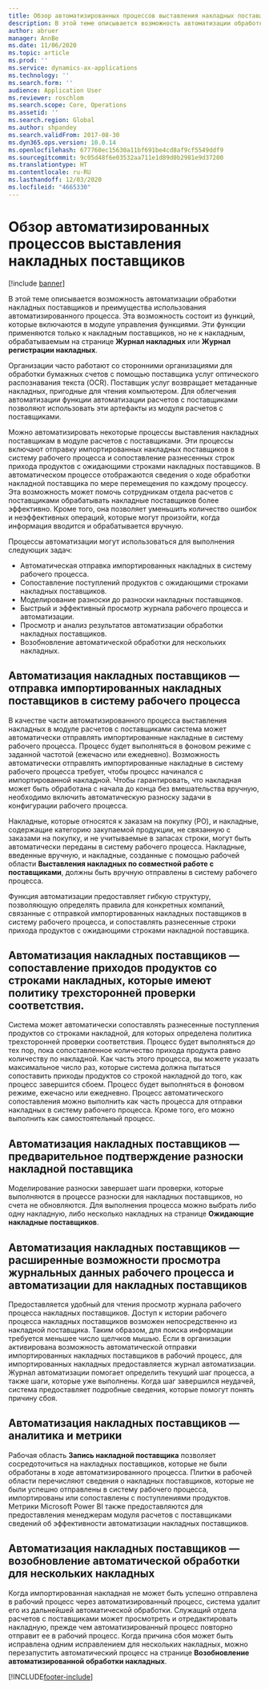 ```yaml
---
title: Обзор автоматизированных процессов выставления накладных поставщиков
description: В этой теме описывается возможность автоматизации обработки накладных поставщиков и преимущества использования автоматизированного процесса.
author: abruer
manager: AnnBe
ms.date: 11/06/2020
ms.topic: article
ms.prod: ''
ms.service: dynamics-ax-applications
ms.technology: ''
ms.search.form: ''
audience: Application User
ms.reviewer: roschlom
ms.search.scope: Core, Operations
ms.assetid: ''
ms.search.region: Global
ms.author: shpandey
ms.search.validFrom: 2017-08-30
ms.dyn365.ops.version: 10.0.14
ms.openlocfilehash: 677760ec15630a11bf691be4cd8af9cf5549ddf9
ms.sourcegitcommit: 9c05d48f6e03532aa711e1d89d0b2981e9d37200
ms.translationtype: HT
ms.contentlocale: ru-RU
ms.lasthandoff: 12/03/2020
ms.locfileid: "4665330"
---
```

# <a name="automated-vendor-invoicing-processes-overview"></a>Обзор автоматизированных процессов выставления накладных поставщиков

[!include [banner](../includes/banner.md)]

В этой теме описывается возможность автоматизации обработки накладных поставщиков и преимущества использования автоматизированного процесса. Эта возможность состоит из функций, которые включаются в модуле управления функциями. Эти функции применяются только к накладным поставщиков, но не к накладным, обрабатываемым на странице **Журнал накладных** или **Журнал регистрации накладных**.

Организации часто работают со сторонними организациями для обработки бумажных счетов с помощью поставщика услуг оптического распознавания текста (OCR). Поставщик услуг возвращает метаданные накладных, пригодные для чтения компьютером. Для облегчения автоматизации функции автоматизации расчетов с поставщиками позволяют использовать эти артефакты из модуля расчетов с поставщиками.

Можно автоматизировать некоторые процессы выставления накладных поставщикам в модуле расчетов с поставщиками. Эти процессы включают отправку импортированных накладных поставщиков в систему рабочего процесса и сопоставление разнесенных строк прихода продуктов с ожидающими строками накладных поставщиков. В автоматическом процессе отображаются сведения о ходе обработки накладной поставщика по мере перемещения по каждому процессу. Эта возможность может помочь сотрудникам отдела расчетов с поставщиками обрабатывать накладные поставщиков более эффективно. Кроме того, она позволяет уменьшить количество ошибок и неэффективных операций, которые могут произойти, когда информация вводится и обрабатывается вручную.

Процессы автоматизации могут использоваться для выполнения следующих задач:

- Автоматическая отправка импортированных накладных в систему рабочего процесса.
- Сопоставление поступлений продуктов с ожидающими строками накладных поставщиков.
- Моделирование разноски до разноски накладных поставщиков.
- Быстрый и эффективный просмотр журнала рабочего процесса и автоматизации.
- Просмотр и анализ результатов автоматизации обработки накладных поставщиков.
- Возобновление автоматической обработки для нескольких накладных.

## <a name="vendor-invoice-automation--submit-imported-vendor-invoices-to-the-workflow-system"></a>Автоматизация накладных поставщиков — отправка импортированных накладных поставщиков в систему рабочего процесса

В качестве части автоматизированного процесса выставления накладных в модуле расчетов с поставщиками система может автоматически отправлять импортированные накладные в систему рабочего процесса. Процесс будет выполняться в фоновом режиме с заданной частотой (ежечасно или ежедневно). Возможность автоматически отправлять импортированные накладные в систему рабочего процесса требует, чтобы процесс начинался с импортированной накладной. Чтобы гарантировать, что накладная может быть обработана с начала до конца без вмешательства вручную, необходимо включить автоматическую разноску задачи в конфигурации рабочего процесса.

Накладные, которые относятся к заказам на покупку (PO), и накладные, содержащие категорию закупаемой продукции, не связанную с заказами на покупку, и не учитываемые в запасах строки, могут быть автоматически переданы в систему рабочего процесса. Накладные, введенные вручную, и накладные, созданные с помощью рабочей области **Выставления накладных по совместной работе с поставщиками**, должны быть вручную отправлены в систему рабочего процесса.

Функция автоматизации предоставляет гибкую структуру, позволяющую определять правила для конкретных компаний, связанные с отправкой импортированных накладных поставщиков в систему рабочего процесса, и сопоставлять разнесенные строки прихода продуктов с ожидающими строками накладной поставщика.

## <a name="vendor-invoice-automation--match-product-receipts-to-invoice-lines-that-have-a-three-way-matching-policy"></a>Автоматизация накладных поставщиков — сопоставление приходов продуктов со строками накладных, которые имеют политику трехсторонней проверки соответствия.

Система может автоматически сопоставлять разнесенные поступления продуктов со строками накладной, для которых определена политика трехсторонней проверки соответствия. Процесс будет выполняться до тех пор, пока сопоставленное количество прихода продукта равно количеству по накладной. Как часть этого процесса, вы можете указать максимальное число раз, которые система должна пытаться сопоставить приходы продуктов со строкой накладной до того, как процесс завершится сбоем. Процесс будет выполняться в фоновом режиме, ежечасно или ежедневно. Процесс автоматического сопоставления можно выполнить как часть процесса для отправки накладных в систему рабочего процесса. Кроме того, его можно выполнить как самостоятельный процесс.

## <a name="vendor-invoice-automation--pre-validate-vendor-invoice-posting"></a>Автоматизация накладных поставщиков — предварительное подтверждение разноски накладной поставщика

Моделирование разноски завершает шаги проверки, которые выполняются в процессе разноски для накладных поставщиков, но счета не обновляются. Для выполнения процесса можно выбрать либо одну накладную, либо несколько накладных на странице **Ожидающие накладные поставщиков**.

## <a name="vendor-invoice-automation--enhanced-experience-for-viewing-workflow-and-automation-historical-information-for-vendor-invoices"></a>Автоматизация накладных поставщиков — расширенные возможности просмотра журнальных данных рабочего процесса и автоматизации для накладных поставщиков

Предоставляется удобный для чтения просмотр журнала рабочего процесса накладных поставщиков. Доступ к истории рабочего процесса накладных поставщиков возможен непосредственно из накладной поставщика. Таким образом, для поиска информации требуется меньшее число щелчков мышью. Если в организации активирована возможность автоматической отправки импортированных накладных поставщиков в рабочий процесс, для импортированных накладных предоставляется журнал автоматизации. Журнал автоматизации помогает определить текущий шаг процесса, а также шаги, которые уже выполнены. Когда шаг завершился неудачей, система предоставляет подробные сведения, которые помогут понять причину сбоя.

## <a name="vendor-invoice-automation--analytics-and-metrics"></a>Автоматизация накладных поставщиков — аналитика и метрики

Рабочая область **Запись накладной поставщика** позволяет сосредоточиться на накладных поставщиков, которые не были обработаны в ходе автоматизированного процесса. Плитки в рабочей области перечисляют сведения о накладных поставщиков, которые не были успешно отправлены в систему рабочего процесса, импортированы или сопоставлены с поступлениями продуктов. Метрики Microsoft Power BI также предоставляются для предоставления менеджерам модуля расчетов с поставщиками сведений об эффективности автоматизации накладных поставщиков.

## <a name="vendor-invoice-automation---resume-automation-processing-for-multiple-invoices"></a>Автоматизация накладных поставщиков — возобновление автоматической обработки для нескольких накладных
Когда импортированная накладная не может быть успешно отправлена в рабочий процесс через автоматизированный процесс, система удалит его из дальнейшей автоматической обработки. Служащий отдела расчетов с поставщиками может просмотреть и отредактировать накладную, прежде чем автоматизированный процесс повторно отправит ее в рабочий процесс. Когда причина сбоя может быть исправлена одним исправлением для нескольких накладных, можно перезапустить автоматический процесс на странице **Возобновление автоматизированной обработки накладных**. 


[!INCLUDE[footer-include](../../includes/footer-banner.md)]